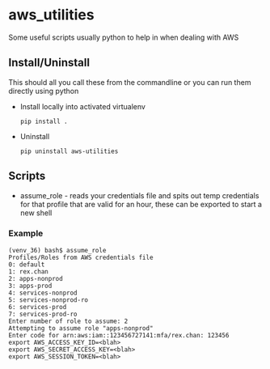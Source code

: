 # aws_utilities

Some useful scripts usually python to help in when dealing with AWS

## Install/Uninstall

This should all you call these from the commandline or you can run them directly using python

* Install locally into activated virtualenv

  ```pip install .```

* Uninstall

  ```pip uninstall aws-utilities```

## Scripts

* assume_role - reads your credentials file and spits out temp credentials for that profile that are valid for an hour,
these can be exported to start a new shell

### Example
```
(venv_36) bash$ assume_role
Profiles/Roles from AWS credentials file
0: default
1: rex.chan
2: apps-nonprod
3: apps-prod
4: services-nonprod
5: services-nonprod-ro
6: services-prod
7: services-prod-ro
Enter number of role to assume: 2
Attempting to assume role "apps-nonprod"
Enter code for arn:aws:iam::123456727141:mfa/rex.chan: 123456
export AWS_ACCESS_KEY_ID=<blah>
export AWS_SECRET_ACCESS_KEY=<blah>
export AWS_SESSION_TOKEN=<blah>
```